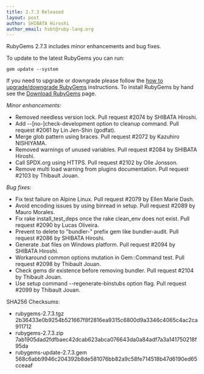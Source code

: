 ```yaml
---
title: 2.7.3 Released
layout: post
author: SHIBATA Hiroshi
author_email: hsbt@ruby-lang.org
---
```


RubyGems 2.7.3 includes minor enhancements and bug fixes.

To update to the latest RubyGems you can run:

    gem update --system

If you need to upgrade or downgrade please follow the [how to upgrade/downgrade
RubyGems][upgrading] instructions.  To install RubyGems by hand see the
[Download RubyGems][download] page.

_Minor enhancements:_

* Removed needless version lock. Pull request #2074 by SHIBATA Hiroshi.
* Add --[no-]check-development option to cleanup command. Pull request #2061 by Lin Jen-Shin (godfat).
* Merge glob pattern using braces. Pull request #2072 by Kazuhiro NISHIYAMA.
* Removed warnings of unused variables. Pull request #2084 by SHIBATA Hiroshi.
* Call SPDX.org using HTTPS. Pull request #2102 by Olle Jonsson.
* Remove multi load warning from plugins documentation. Pull request #2103 by Thibault Jouan.

_Bug fixes:_

* Fix test failure on Alpine Linux. Pull request #2079 by Ellen Marie Dash.
* Avoid encoding issues by using binread in setup. Pull request #2089 by Mauro Morales.
* Fix rake install_test_deps once the rake clean_env does not exist. Pull request #2090 by Lucas Oliveira.
* Prevent to delete to "bundler-" prefix gem like bundler-audit. Pull request #2086 by SHIBATA Hiroshi.
* Generate .bat files on Windows platform. Pull request #2094 by SHIBATA Hiroshi.
* Workaround common options mutation in Gem::Command test. Pull request #2098 by Thibault Jouan.
* Check gems dir existence before removing bundler. Pull request #2104 by Thibault Jouan.
* Use setup command --regenerate-binstubs option flag. Pull request #2099 by Thibault Jouan.


SHA256 Checksums:

* rubygems-2.7.3.tgz  
  2b36433e0b9254b521667f8f2816ea9315c6800d9a3346c4065c4ac2ca911712
* rubygems-2.7.3.zip  
  7ab1905dad2fdfbaec42dcab623abca076643da0a84adf7a3a141750218f95da
* rubygems-update-2.7.3.gem  
  568c6abb9946c204392b8de581076bb82a9c58fe714518b47d6190ed65cceaaf


[download]: http://rubygems.org/pages/download
[upgrading]: http://docs.seattlerb.org/rubygems/UPGRADING_rdoc.html


